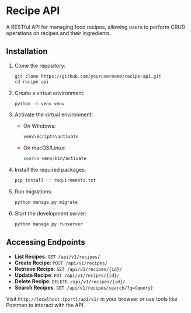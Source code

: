 # Recipe API

A RESTful API for managing food recipes, allowing users to perform CRUD operations on recipes and their ingredients.

## Installation

1. Clone the repository:

   ```bash
   git clone https://github.com/yourusername/recipe-api.git
   cd recipe-api
   ```

2. Create a virtual environment:

   ```bash
   python -m venv venv
   ```

3. Activate the virtual environment:

   - On Windows:

     ```bash
     venv\Scripts\activate
     ```

   - On macOS/Linux:

     ```bash
     source venv/bin/activate
     ```

4. Install the required packages:

   ```bash
   pip install -r requirements.txt
   ```

5. Run migrations:

   ```bash
   python manage.py migrate
   ```

6. Start the development server:

   ```bash
   python manage.py runserver
   ```

## Accessing Endpoints

- **List Recipes**: `GET /api/v1/recipes/`
- **Create Recipe**: `POST /api/v1/recipes/`
- **Retrieve Recipe**: `GET /api/v1/recipes/{id}/`
- **Update Recipe**: `PUT /api/v1/recipes/{id}/`
- **Delete Recipe**: `DELETE /api/v1/recipes/{id}/`
- **Search Recipes**: `GET /api/v1/recipes/search/?q={query}`

Visit `http://localhost:{port}/api/v1/` in your browser or use tools like Postman to interact with the API.